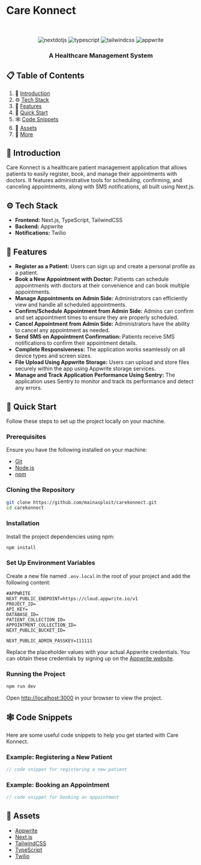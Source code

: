 # Care Konnect

<div align="center">
  <br />
  <br />

  <div>
    <img src="https://img.shields.io/badge/-Next_JS-black?style=for-the-badge&logoColor=white&logo=nextdotjs&color=000000" alt="nextdotjs" />
    <img src="https://img.shields.io/badge/-TypeScript-black?style=for-the-badge&logoColor=white&logo=typescript&color=3178C6" alt="typescript" />
    <img src="https://img.shields.io/badge/-Tailwind_CSS-black?style=for-the-badge&logoColor=white&logo=tailwindcss&color=06B6D4" alt="tailwindcss" />
    <img src="https://img.shields.io/badge/-Appwrite-black?style=for-the-badge&logoColor=white&logo=appwrite&color=FD366E" alt="appwrite" />
  </div>

  <h3 align="center">A Healthcare Management System</h3>

</div>

## 📋 Table of Contents

1. 🤖 [Introduction](#introduction)
2. ⚙️ [Tech Stack](#tech-stack)
3. 🔋 [Features](#features)
4. 🤸 [Quick Start](#quick-start)
5. 🕸️ [Code Snippets](#snippets)
6. 🔗 [Assets](#assets)
7. 🚀 [More](#more)


## 🤖 Introduction

Care Konnect is a healthcare patient management application that allows patients to easily register, book, and manage their appointments with doctors. It features administrative tools for scheduling, confirming, and canceling appointments, along with SMS notifications, all built using Next.js.


## ⚙️ Tech Stack

- **Frontend:** Next.js, TypeScript, TailwindCSS
- **Backend:** Appwrite
- **Notifications:** Twilio

## 🔋 Features

- **Register as a Patient:** Users can sign up and create a personal profile as a patient.
- **Book a New Appointment with Doctor:** Patients can schedule appointments with doctors at their convenience and can book multiple appointments.
- **Manage Appointments on Admin Side:** Administrators can efficiently view and handle all scheduled appointments.
- **Confirm/Schedule Appointment from Admin Side:** Admins can confirm and set appointment times to ensure they are properly scheduled.
- **Cancel Appointment from Admin Side:** Administrators have the ability to cancel any appointment as needed.
- **Send SMS on Appointment Confirmation:** Patients receive SMS notifications to confirm their appointment details.
- **Complete Responsiveness:** The application works seamlessly on all device types and screen sizes.
- **File Upload Using Appwrite Storage:** Users can upload and store files securely within the app using Appwrite storage services.
- **Manage and Track Application Performance Using Sentry:** The application uses Sentry to monitor and track its performance and detect any errors.

## 🤸 Quick Start

Follow these steps to set up the project locally on your machine.

### Prerequisites

Ensure you have the following installed on your machine:

- [Git](https://git-scm.com/)
- [Node.js](https://nodejs.org/en)
- [npm](https://www.npmjs.com/)

### Cloning the Repository

```bash
git clone https://github.com/mainasploit/carekonnect.git
cd carekonnect
```

### Installation

Install the project dependencies using npm:

```bash
npm install
```

### Set Up Environment Variables

Create a new file named `.env.local` in the root of your project and add the following content:

```env
#APPWRITE
NEXT_PUBLIC_ENDPOINT=https://cloud.appwrite.io/v1
PROJECT_ID=
API_KEY=
DATABASE_ID=
PATIENT_COLLECTION_ID=
APPOINTMENT_COLLECTION_ID=
NEXT_PUBLIC_BUCKET_ID=

NEXT_PUBLIC_ADMIN_PASSKEY=111111
```

Replace the placeholder values with your actual Appwrite credentials. You can obtain these credentials by signing up on the [Appwrite website](https://appwrite.io/).

### Running the Project

```bash
npm run dev
```

Open [http://localhost:3000](http://localhost:3000) in your browser to view the project.

## 🕸️ Code Snippets

Here are some useful code snippets to help you get started with Care Konnect.

### Example: Registering a New Patient

```javascript
// code snippet for registering a new patient
```

### Example: Booking an Appointment

```javascript
// code snippet for booking an appointment
```

## 🔗 Assets

- [Appwrite](https://appwrite.io/)
- [Next.js](https://nextjs.org/)
- [TailwindCSS](https://tailwindcss.com/)
- [TypeScript](https://www.typescriptlang.org/)
- [Twilio](https://www.twilio.com/)


